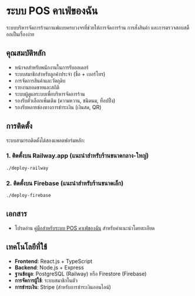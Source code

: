 # ระบบ POS คาเฟ่ของฉัน

ระบบบริหารจัดการร้านกาแฟแบบครบวงจรที่ช่วยให้การจัดการร้าน การสั่งสินค้า และการตรวจสอบสต็อกเป็นเรื่องง่าย

## คุณสมบัติหลัก

- หน้าจอสำหรับพนักงานในการรับออเดอร์
- ระบบสมาชิกสำหรับลูกค้าประจำ (ชื่อ + เบอร์โทร)
- การจัดการสินค้าและวัตถุดิบ
- รายงานยอดขายและสถิติ
- ระบบผู้ดูแลระบบเพื่อบริหารจัดการร้าน
- รองรับตัวเลือกเพิ่มเติม (ความหวาน, ชนิดนม, ท็อปปิ้ง)
- รองรับหลายช่องทางการชำระเงิน (เงินสด, QR)

## การติดตั้ง

ระบบสามารถติดตั้งได้สองแพลตฟอร์มหลัก:

### 1. ติดตั้งบน Railway.app (แนะนำสำหรับร้านขนาดกลาง-ใหญ่)

```bash
./deploy-railway
```

### 2. ติดตั้งบน Firebase (แนะนำสำหรับร้านขนาดเล็ก)

```bash
./deploy-firebase
```

## เอกสาร

- โปรดอ่าน [คู่มือสำหรับระบบ POS คาเฟ่ของฉัน](คู่มือสำหรับระบบ%20POS%20คาเฟ่ของฉัน.md) สำหรับคำแนะนำโดยละเอียด

## เทคโนโลยีที่ใช้

- **Frontend**: React.js + TypeScript
- **Backend**: Node.js + Express
- **ฐานข้อมูล**: PostgreSQL (Railway) หรือ Firestore (Firebase)
- **การจัดการผู้ใช้**: ระบบสมาชิกในตัว
- **การชำระเงิน**: Stripe (สำหรับการชำระเงินออนไลน์)